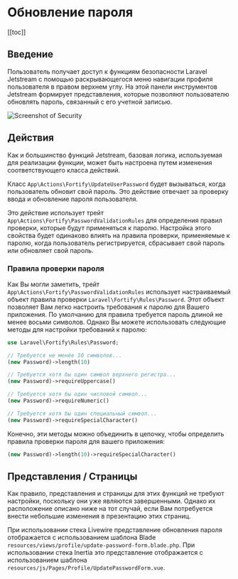 # Обновление пароля

[[toc]]

## Введение

Пользователь получает доступ к функциям безопасности Laravel Jetstream с помощью раскрывающегося меню навигации профиля пользователя в правом верхнем углу. На этой панели инструментов Jetstream формирует представления, которые позволяют пользователю обновлять пароль, связанный с его учетной записью.

![Screenshot of Security](./../../assets/img/security.png)

## Действия

Как и большинство функций Jetstream, базовая логика, используемая для реализации функции, может быть настроена путем изменения соответствующего класса действий.

Класс `App\Actions\Fortify\UpdateUserPassword` будет вызываться, когда пользователь обновит свой пароль. Это действие отвечает за проверку ввода и обновление пароля пользователя.

Это действие использует трейт `App\Actions\Fortify\PasswordValidationRules` для определения правил проверки, которые будут применяться к паролю. Настройка этого свойства будет одинаково влиять на правила проверки, применяемые к паролю, когда пользователь регистрируется, сбрасывает свой пароль или обновляет свой пароль.

### Правила проверки пароля

Как Вы могли заметить, трейт `App\Actions\Fortify\PasswordValidationRules` использует настраиваемый объект правила проверки `Laravel\Fortify\Rules\Password`. Этот объект позволяет Вам легко настроить требования к паролю для Вашего приложения. По умолчанию для правила требуется пароль длиной не менее восьми символов. Однако Вы можете использовать следующие методы для настройки требований к паролю:

```php
use Laravel\Fortify\Rules\Password;

// Требуется не менее 10 символов...
(new Password)->length(10)

// Требуется хотя бы один символ верхнего регистра...
(new Password)->requireUppercase()

// Требуется хотя бы один числовой символ...
(new Password)->requireNumeric()

// Требуется хотя бы один специальный символ...
(new Password)->requireSpecialCharacter()
```

Конечно, эти методы можно объединить в цепочку, чтобы определить правила проверки пароля для вашего приложения:

```php
(new Password)->length(10)->requireSpecialCharacter()
```

## Представления / Страницы

Как правило, представления и страницы для этих функций не требуют настройки, поскольку они уже являются завершенными. Однако их расположение описано ниже на тот случай, если Вам потребуется внести небольшие изменения в презентацию этих страниц.

При использовании стека Livewire представление обновления пароля отображается с использованием шаблона Blade `resources/views/profile/update-password-form.blade.php`. При использовании стека Inertia это представление отображается с использованием шаблона `resources/js/Pages/Profile/UpdatePasswordForm.vue`.
